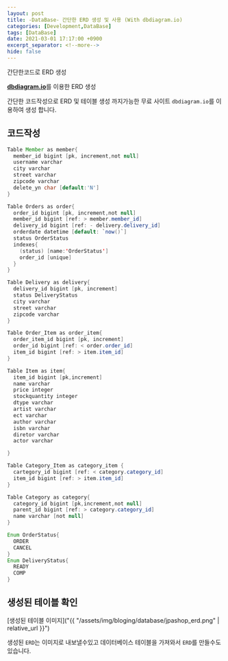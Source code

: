 ```yaml
---
layout: post
title: -DataBase- 간단한 ERD 생성 및 사용 (With dbdiagram.io)
categories: [Development,DataBase]
tags: [DataBase]
date: 2021-03-01 17:17:00 +0900
excerpt_separator: <!--more-->
hide: false
---
```

 간단한코드로 ERD 생성
<!--more-->  

[**dbdiagram.io**](https://dbdiagram.io/d)를 이용한 ERD 생성  

간단한 코드작성으로 ERD 및 테이블 생성 까지가능한 무료 사이트 `dbdiagram.io`를 이용하여 생성 합니다.  
## 코드작성  

```java
Table Member as member{
  member_id bigint [pk, increment,not null]
  username varchar
  city varchar
  street varchar
  zipcode varchar
  delete_yn char [default:'N']
}

Table Orders as order{
  order_id bigint [pk, increment,not null]
  member_id bigint [ref: > member.member_id]
  delivery_id bigint [ref: - delivery.delivery_id]
  orderdate datetime [default: `now()`]
  status OrderStatus
  indexes{
    (status) [name:'OrderStatus']
    order_id [unique]
  }
}

Table Delivery as delivery{
  delivery_id bigint [pk, increment]
  status DeliveryStatus
  city varchar
  street varchar
  zipcode varchar
}

Table Order_Item as order_item{
  order_item_id bigint [pk, increment]
  order_id bigint [ref: < order.order_id]
  item_id bigint [ref: > item.item_id]
}

Table Item as item{
  item_id bigint [pk,increment]
  name varchar
  price integer
  stockquantity integer
  dtype varchar
  artist varchar
  ect varchar
  author varchar
  isbn varchar
  diretor varchar
  actor varchar

}

Table Category_Item as category_item {
  cartegory_id bigint [ref: < category.category_id]
  item_id bigint [ref: > item.item_id]
}

Table Category as category{
  category_id bigint [pk,increment,not null]
  parent_id bigint [ref: > category.category_id]
  name varchar [not null]
}

Enum OrderStatus{
  ORDER
  CANCEL
}
Enum DeliveryStatus{
  READY
  COMP
}

```  


## 생성된 테이블 확인
[생성된 테이블 이미지]("{{ "/assets/img/bloging/database/jpashop_erd.png" | relative_url }}")  

생성된 `ERD`는 이미지로 내보낼수있고 데이터베이스 테이블을 가져와서 `ERD`를 만들수도 있습니다.
